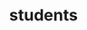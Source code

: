 ---
layout: profiles
permalink: /students/
title: students
description: PhD. and Post-doc Students I work(ed) with during the last years.
nav: true
nav_order: 3

profiles:
  # if you want to include more than one profile, just replicate the following block
  # and create one content file for each profile inside _pages/
  - align: right
    #image: phd_sebastien.jpg
    content: arzhela_roperch.md
    image_circular: false
  - align: right
    image: phd_tristan.jpg
    content: tristan_cheny.md
    image_circular: false
  - align: right
    #image: phd_sebastien.jpg
    content: isaie_muron.md
    image_circular: false
  - align: right
    #image: phd_sebastien.jpg
    content: paul_bourmaud.md
    image_circular: false
  - align: right
    image: phd_sebastien.png
    content: sebastien_mestrallet.md
    image_circular: false  
  - align: right
    image: phd_claire.png
    content: claire_roche.md
    image_circular: false  
  - align: right
    image: phd_valentin.png
    content: valentin_postat.md
    image_circular: false  
  - align: right
    image: phd_hubert.png
    content: hubert_hirtz.md
    image_circular: false 
  - align: right
    image: phd_sofiane.png
    content: sofiane_benzait.md
    image_circular: false 
  - align: right
    image: phd_francois.png
    content: francois_protais.md
    image_circular: false
  - align: right
    image: phd_simon.png
    content: simon_calderan.md
    image_circular: false
  - align: right
    image: phd_nicolas_lg.png
    content: nicolas_legoff.md
    image_circular: false
  - align: right
    image: phd_hoby.png
    content: hoby_rakotoarivelo.md
    image_circular: false
  - align: right
    image: phd_sebastien_m.png
    content: sebastien_morais.md
    image_circular: false
  - align: right
    image: phd_nicolas_k.png
    content: nicolas_kowalski.md
    image_circular: false 
---